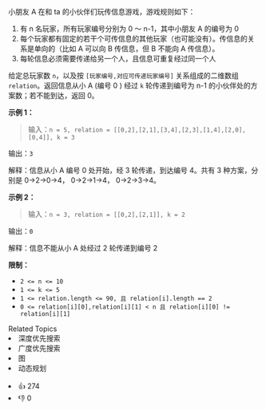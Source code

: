 <p>小朋友 A 在和 ta 的小伙伴们玩传信息游戏，游戏规则如下：</p>

<ol> 
 <li>有 n 名玩家，所有玩家编号分别为 0 ～ n-1，其中小朋友 A 的编号为 0</li> 
 <li>每个玩家都有固定的若干个可传信息的其他玩家（也可能没有）。传信息的关系是单向的（比如 A 可以向 B 传信息，但 B 不能向 A 传信息）。</li> 
 <li>每轮信息必须需要传递给另一个人，且信息可重复经过同一个人</li> 
</ol>

<p>给定总玩家数 <code>n</code>，以及按 <code>[玩家编号,对应可传递玩家编号]</code> 关系组成的二维数组 <code>relation</code>。返回信息从小 A (编号 0 ) 经过 <code>k</code> 轮传递到编号为 n-1 的小伙伴处的方案数；若不能到达，返回 0。</p>

<p><strong>示例 1：</strong></p>

<blockquote> 
 <p>输入：<code>n = 5, relation = [[0,2],[2,1],[3,4],[2,3],[1,4],[2,0],[0,4]], k = 3</code></p> 
</blockquote>

<p>输出：<code>3</code></p>

<p>解释：信息从小 A 编号 0 处开始，经 3 轮传递，到达编号 4。共有 3 种方案，分别是 0-&gt;2-&gt;0-&gt;4， 0-&gt;2-&gt;1-&gt;4， 0-&gt;2-&gt;3-&gt;4。</p>

<p><strong>示例 2：</strong></p>

<blockquote> 
 <p>输入：<code>n = 3, relation = [[0,2],[2,1]], k = 2</code></p> 
</blockquote>

<p>输出：<code>0</code></p>

<p>解释：信息不能从小 A 处经过 2 轮传递到编号 2</p>

<p><strong>限制：</strong></p>

<ul> 
 <li><code>2 &lt;= n &lt;= 10</code></li> 
 <li><code>1 &lt;= k &lt;= 5</code></li> 
 <li><code>1 &lt;= relation.length &lt;= 90, 且 relation[i].length == 2</code></li> 
 <li><code>0 &lt;= relation[i][0],relation[i][1] &lt; n 且 relation[i][0] != relation[i][1]</code></li> 
</ul>

<div><div>Related Topics</div><div><li>深度优先搜索</li><li>广度优先搜索</li><li>图</li><li>动态规划</li></div></div><br><div><li>👍 274</li><li>👎 0</li></div>